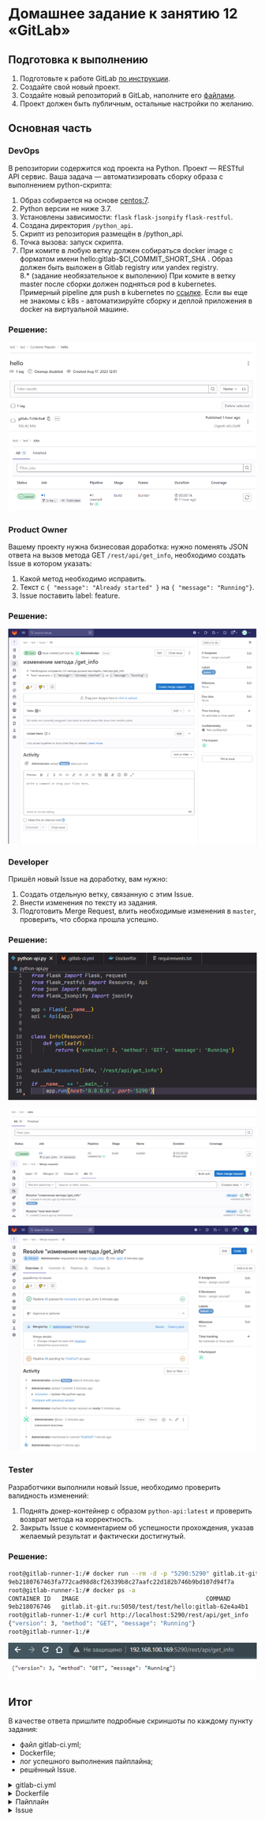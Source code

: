 # Домашнее задание к занятию 12 «GitLab»

## Подготовка к выполнению

1. Подготовьте к работе GitLab [по инструкции](https://cloud.yandex.ru/docs/tutorials/infrastructure-management/gitlab-containers).
2. Создайте свой новый проект.
3. Создайте новый репозиторий в GitLab, наполните его [файлами](./repository).
4. Проект должен быть публичным, остальные настройки по желанию.

## Основная часть

### DevOps

В репозитории содержится код проекта на Python. Проект — RESTful API сервис. Ваша задача — автоматизировать сборку образа с выполнением python-скрипта:

1. Образ собирается на основе [centos:7](https://hub.docker.com/_/centos?tab=tags&page=1&ordering=last_updated).
2. Python версии не ниже 3.7.
3. Установлены зависимости: `flask` `flask-jsonpify` `flask-restful`.
4. Создана директория `/python_api`.
5. Скрипт из репозитория размещён в /python_api.
6. Точка вызова: запуск скрипта.
7. При комите в любую ветку должен собираться docker image с форматом имени hello:gitlab-$CI_COMMIT_SHORT_SHA . Образ должен быть выложен в Gitlab registry или yandex registry.   
8.* (задание необязательное к выполению) При комите в ветку master после сборки должен подняться pod в kubernetes. Примерный pipeline для push в kubernetes по [ссылке](https://github.com/awertoss/devops-netology/blob/main/09-ci-06-gitlab/gitlab-ci.yml).
Если вы еще не знакомы с k8s - автоматизируйте сборку и деплой приложения в docker на виртуальной машине.

### Решение:

![19_6_1](hw9.6/9_6_1.png)

### Product Owner

Вашему проекту нужна бизнесовая доработка: нужно поменять JSON ответа на вызов метода GET `/rest/api/get_info`, необходимо создать Issue в котором указать:

1. Какой метод необходимо исправить.
2. Текст с `{ "message": "Already started" }` на `{ "message": "Running"}`.
3. Issue поставить label: feature.

### Решение:

![19_6_2](hw9.6/9_6_2.png)

### Developer

Пришёл новый Issue на доработку, вам нужно:

1. Создать отдельную ветку, связанную с этим Issue.
2. Внести изменения по тексту из задания.
3. Подготовить Merge Request, влить необходимые изменения в `master`, проверить, что сборка прошла успешно.

### Решение:

![19_6_3](hw9.6/9_6_3.png)

![19_6_4](hw9.6/9_6_4.png)

![19_6_5](hw9.6/9_6_5.png)


### Tester

Разработчики выполнили новый Issue, необходимо проверить валидность изменений:

1. Поднять докер-контейнер с образом `python-api:latest` и проверить возврат метода на корректность.
2. Закрыть Issue с комментарием об успешности прохождения, указав желаемый результат и фактически достигнутый.

### Решение:

```bash
root@gitlab-runner-1:/# docker run --rm -d -p "5290:5290" gitlab.it-git.ru:5050/test/test/hello:gitlab-62e4a4b1
9eb2180767463fa772cad98d8cf26339b8c27aafc22d182b746b9bd107d94f7a
root@gitlab-runner-1:/# docker ps -a
CONTAINER ID   IMAGE                                    COMMAND                  CREATED         STATUS         PORTS                                       NAMES
9eb218076746   gitlab.it-git.ru:5050/test/test/hello:gitlab-62e4a4b1   "python3 /python_api…"   5 seconds ago   Up 4 seconds   0.0.0.0:5290->5290/tcp, :::5290->5290/tcp   blissful_hopper
root@gitlab-runner-1:/# curl http://localhost:5290/rest/api/get_info
{"version": 3, "method": "GET", "message": "Running"}
root@gitlab-runner-1:/#

```

![19_6_6](hw9.6/9_6_6.png)

## Итог

В качестве ответа пришлите подробные скриншоты по каждому пункту задания:

- файл gitlab-ci.yml;
- Dockerfile; 
- лог успешного выполнения пайплайна;
- решённый Issue.

<details><summary>gitlab-ci.yml</summary>

```yaml

stages:
  - build
  - test
  - deploy
image: docker
services:
  - docker
builder:
  stage: build
  script:
    - docker build --squash -t $CI_REGISTRY/$CI_PROJECT_PATH/hello:gitlab-$CI_COMMIT_SHORT_SHA .
    - docker login -u $CI_REGISTRY_USER -p $CI_REGISTRY_PASSWORD $CI_REGISTRY
    - docker push $CI_REGISTRY/$CI_PROJECT_PATH/hello:gitlab-$CI_COMMIT_SHORT_SHA
  except:
    - main
deployer:
  stage: deploy
  script:
    - docker build -t $CI_REGISTRY/$CI_PROJECT_PATH:latest .
    - docker login -u $CI_REGISTRY_USER -p $CI_REGISTRY_PASSWORD $CI_REGISTRY
    - docker push $CI_REGISTRY/$CI_PROJECT_PATH:latest
  only:
    - main

```

</details>

<details><summary>Dockerfile</summary>

```Dockerfile

FROM centos:7
ENV PYTHON_VERSION=3.7.5
EXPOSE 5290 5290

RUN yum install -y gcc openssl-devel bzip2-devel libffi libffi-devel curl wget make && \
    wget https://www.python.org/ftp/python/${PYTHON_VERSION}/Python-${PYTHON_VERSION}.tgz  && \
    tar -xzf Python-${PYTHON_VERSION}.tgz && rm Python-${PYTHON_VERSION}.tgz && \
    yum clean all && rm -rf /var/cache/yum/*

WORKDIR /Python-${PYTHON_VERSION}

RUN ./configure --enable-optimizations && \
    make altinstall && \
    ln -sf /usr/local/bin/python3.7 /usr/bin/python3 && \
    cd / && rm -rf /Python-${PYTHON_VERSION}

COPY requirements.txt /tmp/
RUN python3 -m pip install -r /tmp/requirements.txt

ADD python-api.py /python_api/python-api.py

ENTRYPOINT ["python3", "/python_api/python-api.py"]

```


</details>

<details><summary>Пайплайн</summary>

```bash
[0KRunning with gitlab-runner 16.2.1 (674e0e29)[0;m
[0K  on gitlab-runner-1 sCSnWsW_V, system ID: s_3b0069d0acea[0;m
section_start:1692280742:prepare_executor
[0K[0K[36;1mPreparing the "shell" executor[0;m[0;m
[0KUsing Shell (bash) executor...[0;m
section_end:1692280742:prepare_executor
[0Ksection_start:1692280742:prepare_script
[0K[0K[36;1mPreparing environment[0;m[0;m
Running on gitlab-runner-1...
section_end:1692280742:prepare_script
[0Ksection_start:1692280742:get_sources
[0K[0K[36;1mGetting source from Git repository[0;m[0;m
[32;1mFetching changes with git depth set to 20...[0;m
Reinitialized existing Git repository in /home/gitlab-runner/builds/sCSnWsW_V/0/test/test/.git/
[32;1mChecking out 62e4a4b1 as detached HEAD (ref is 2-get_info)...[0;m
[32;1mSkipping Git submodules setup[0;m
section_end:1692280742:get_sources
[0Ksection_start:1692280742:step_script
[0K[0K[36;1mExecuting "step_script" stage of the job script[0;m[0;m
[32;1m$ docker build --squash -t $CI_REGISTRY/$CI_PROJECT_PATH/hello:gitlab-$CI_COMMIT_SHORT_SHA .[0;m
WARNING: experimental flag squash is removed with BuildKit. You should squash inside build using a multi-stage Dockerfile for efficiency.
#0 building with "default" instance using docker driver

#1 [internal] load .dockerignore
#1 transferring context: 2B done
#1 DONE 0.0s

#2 [internal] load build definition from Dockerfile
#2 transferring dockerfile: 794B done
#2 DONE 0.0s

#3 [internal] load metadata for docker.io/library/centos:7
#3 DONE 1.4s

#4 [1/7] FROM docker.io/library/centos:7@sha256:be65f488b7764ad3638f236b7b515b3678369a5124c47b8d32916d6487418ea4
#4 DONE 0.0s

#5 [internal] load build context
#5 transferring context: 479B done
#5 DONE 0.0s

#6 [2/7] RUN yum install -y gcc openssl-devel bzip2-devel libffi libffi-devel curl wget make &&     wget https://www.python.org/ftp/python/3.7.5/Python-3.7.5.tgz  &&     tar -xzf Python-3.7.5.tgz && rm Python-3.7.5.tgz &&     yum clean all && rm -rf /var/cache/yum/*
#6 CACHED

#7 [5/7] COPY requirements.txt /tmp/
#7 CACHED

#8 [4/7] RUN ./configure --enable-optimizations &&     make altinstall &&     ln -sf /usr/local/bin/python3.7 /usr/bin/python3 &&     cd / && rm -rf /Python-3.7.5
#8 CACHED

#9 [3/7] WORKDIR /Python-3.7.5
#9 CACHED

#10 [6/7] RUN python3 -m pip install -r /tmp/requirements.txt
#10 CACHED

#11 [7/7] ADD python-api.py /python_api/python-api.py
#11 DONE 0.0s

#12 exporting to image
#12 exporting layers done
#12 writing image sha256:027a58049bbade25eb35151a9bdb44d4c0ddf15bb4c17b7ab6a6b12eebaa8411 done
#12 naming to gitlab.it-git.ru:5050/test/test/hello:gitlab-62e4a4b1 done
#12 DONE 0.0s
[32;1m$ docker login -u $CI_REGISTRY_USER -p $CI_REGISTRY_PASSWORD $CI_REGISTRY[0;m
WARNING! Using --password via the CLI is insecure. Use --password-stdin.
WARNING! Your password will be stored unencrypted in /home/gitlab-runner/.docker/config.json.
Configure a credential helper to remove this warning. See
https://docs.docker.com/engine/reference/commandline/login/#credentials-store

Login Succeeded
[32;1m$ docker push $CI_REGISTRY/$CI_PROJECT_PATH/hello:gitlab-$CI_COMMIT_SHORT_SHA[0;m
The push refers to repository [gitlab.it-git.ru:5050/test/test/hello]
f041497ab66f: Preparing
27478353c7d3: Preparing
77517d9af65f: Preparing
e7412d44d0b0: Preparing
5f70bf18a086: Preparing
1c469ea1066c: Preparing
174f56854903: Preparing
1c469ea1066c: Waiting
174f56854903: Waiting
5f70bf18a086: Layer already exists
e7412d44d0b0: Layer already exists
77517d9af65f: Layer already exists
27478353c7d3: Layer already exists
1c469ea1066c: Layer already exists
174f56854903: Layer already exists
f041497ab66f: Pushed
gitlab-62e4a4b1: digest: sha256:59713cc39a23818c0b39e04206c281e46cfe1b8dbf67577f04cc63f03ec82c04 size: 1784
section_end:1692280744:step_script
[0Ksection_start:1692280744:cleanup_file_variables
[0K[0K[36;1mCleaning up project directory and file based variables[0;m[0;m
section_end:1692280744:cleanup_file_variables
[0K[32;1mJob succeeded[0;m

```

</details>

<details><summary>Issue</summary>

![19_6_7](hw9.6/9_6_7.png)

</details>
